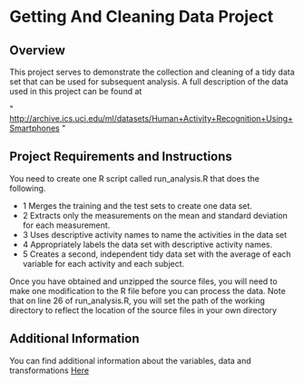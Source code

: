 # Getting And Cleaning Data Project

## Overview

This project serves to demonstrate the collection and cleaning of a tidy data set that can be used for subsequent analysis.
A full description of the data used in this project can be found at 

   " http://archive.ics.uci.edu/ml/datasets/Human+Activity+Recognition+Using+Smartphones "


## Project Requirements and Instructions

You need to create one R script called run_analysis.R that does the following. 
* 1 Merges the training and the test sets to create one data set.
* 2  Extracts only the measurements on the mean and standard deviation for each measurement. 
* 3 Uses descriptive activity names to name the activities in the data set
* 4 Appropriately labels the data set with descriptive activity names. 
* 5 Creates a second, independent tidy data set with the average of each variable for each activity and each subject.

Once you have obtained and unzipped the source files, you will need to make one modification to the R file before you can process the data. Note that on line 26 of run_analysis.R, you will set the path of the working directory to reflect the location of the source files in your own directory

## Additional Information

You can find additional information about the variables, data and transformations [Here](https://github.com/mostaafafarouk/Getting_And_Cleaning_Data.Project/blob/master/Code_Book.md)


